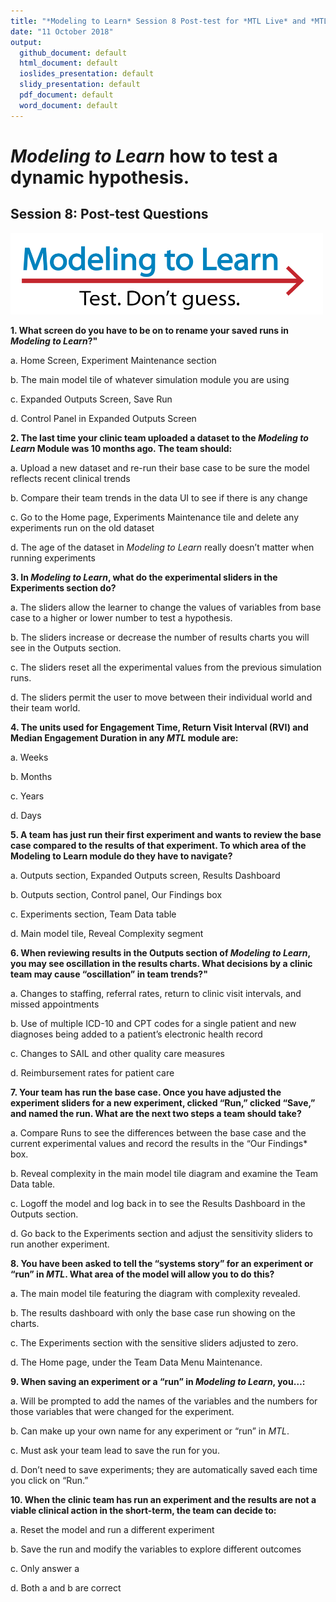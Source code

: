 ```yaml
---
title: "*Modeling to Learn* Session 8 Post-test for *MTL Live* and *MTL Video*"
date: "11 October 2018"
output: 
  github_document: default
  html_document: default
  ioslides_presentation: default
  slidy_presentation: default
  pdf_document: default
  word_document: default
---
```


# *Modeling to Learn* how to test a dynamic hypothesis.
<!-- MTL Logo, HTML img tag -->
## Session 8: Post-test Questions	
[<img src = "https://github.com/lzim/teampsd/blob/master/resources/logos/mtl_testdontguess_sm.png?raw=true"
     height = "130" width = "500">](#DontLink) 

**1. What screen do you have to be on to rename your saved runs in *Modeling to Learn*?"**	

a.	Home Screen, Experiment Maintenance section

b.	The main model tile of whatever simulation module you are using

c.	Expanded Outputs Screen, Save Run

d.	Control Panel in Expanded Outputs Screen  



**2. The last time your clinic team uploaded a dataset to the *Modeling to Learn* Module was 10 months ago. The team should:**

a.	Upload a new dataset and re-run their base case to be sure the model reflects recent clinical trends

b.	Compare their team trends in the data UI to see if there is any change

c.	Go to the Home page, Experiments Maintenance tile and delete any experiments run on the old dataset

d.	The age of the dataset in *Modeling to Learn* really doesn’t matter when running experiments  



**3. In *Modeling to Learn*, what do the experimental sliders in the Experiments section do?** 

a.	The sliders allow the learner to change the values of variables from base case to a higher or lower number to test a hypothesis.

b.	The sliders increase or decrease the number of results charts you will see in the Outputs section.

c.	The sliders reset all the experimental values from the previous simulation runs.

d.	The sliders permit the user to move between their individual world and their team world.  



**4. The units used for Engagement Time, Return Visit Interval (RVI) and Median Engagement Duration in any *MTL* module are:**

a.	Weeks

b.	Months

c.	Years

d.	Days  



**5. A team has just run their first experiment and wants to review the base case compared to the results of that experiment. To which area of the Modeling to Learn module do they have to navigate?**

a.	Outputs section, Expanded Outputs screen, Results Dashboard

b.	Outputs section, Control panel, Our Findings box

c.	Experiments section, Team Data table

d.	Main model tile, Reveal Complexity segment  



**6. When reviewing results in the Outputs section of *Modeling to Learn*, you may see oscillation in the results charts. What decisions by a clinic team may cause “oscillation” in team trends?"**

a. Changes to staffing, referral rates, return to clinic visit intervals, and missed appointments

b. Use of multiple ICD-10 and CPT codes for a single patient and new diagnoses being added to a patient’s electronic health record

c. Changes to SAIL and other quality care measures

d. Reimbursement rates for patient care   



**7. Your team has run the base case. Once you have adjusted the experiment sliders for a new experiment, clicked “Run,” clicked “Save,” and named the run. What are the next two steps a team should take?**

a.	Compare Runs to see the differences between the base case and the current experimental values and record the results in the “Our Findings* box.

b.	Reveal complexity in the main model tile diagram and examine the Team Data table.

c.	Logoff the model and log back in to see the Results Dashboard in the Outputs section.

d.	Go back to the Experiments section and adjust the sensitivity sliders to run another experiment.  



**8. You have been asked to tell the “systems story” for an experiment or “run” in *MTL*. What area of the model will allow you to do this?**

a.	The main model tile featuring the diagram with complexity revealed.

b.	The results dashboard with only the base case run showing on the charts.

c.	The Experiments section with the sensitive sliders adjusted to zero.

d.	The Home page, under the Team Data Menu Maintenance.  



**9. When saving an experiment or a “run” in *Modeling to Learn*, you…:**

a.	Will be prompted to add the names of the variables and the numbers for those variables that were changed for the experiment.

b.	Can make up your own name for any experiment or “run” in *MTL*.

c.	Must ask your team lead to save the run for you.

d.	Don’t need to save experiments; they are automatically saved each time you click on “Run.”  



**10. When the clinic team has run an experiment and the results are not a viable clinical action in the short-term, the team can decide to:**

a.	Reset the model and run a different experiment

b.	Save the run and modify the variables to explore different outcomes

c.	Only answer a

d.	Both a and b are correct
